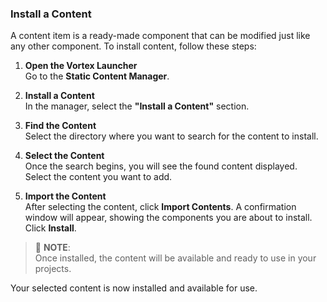 
### Install a Content

A content item is a ready-made component that can be modified just like any other component. To install content, follow these steps:

1. **Open the Vortex Launcher**  
   Go to the **Static Content Manager**.

2. **Install a Content**  
   In the manager, select the **"Install a Content"** section.

3. **Find the Content**  
   Select the directory where you want to search for the content to install.

4. **Select the Content**  
   Once the search begins, you will see the found content displayed. Select the content you want to add.

5. **Import the Content**  
   After selecting the content, click **Import Contents**. A confirmation window will appear, showing the components you are about to install. Click **Install**.

> 🔧 **NOTE**:  
> Once installed, the content will be available and ready to use in your projects.

Your selected content is now installed and available for use.
